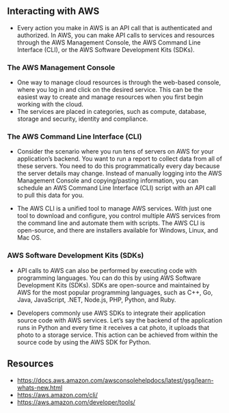 ## Interacting with AWS

- Every action you make in AWS is an API call that is authenticated and authorized. In AWS, you can make API calls to services and resources through the AWS Management Console, the AWS Command Line Interface (CLI), or the AWS Software Development Kits (SDKs). 

### The AWS Management Console

- One way to manage cloud resources is through the web-based console, where you log in and click on the desired service. This can be the easiest way to create and manage resources when you first begin working with the cloud. 
- The services are placed in categories, such as compute, database, storage and security, identity and compliance.

### The AWS Command Line Interface (CLI)

- Consider the scenario where you run tens of servers on AWS for your application’s backend. You want to run a report to collect data from all of these servers. You need to do this programmatically every day because the server details may change. Instead of manually logging into the AWS Management Console and copying/pasting information, you can schedule an AWS Command Line Interface (CLI) script with an API call to pull this data for you.

- The AWS CLI is a unified tool to manage AWS services. With just one tool to download and configure, you control multiple AWS services from the command line and automate them with scripts. The AWS CLI is open-source, and there are installers available for Windows, Linux, and Mac OS. 

### AWS Software Development Kits (SDKs)

- API calls to AWS can also be performed by executing code with programming languages. You can do this by using AWS Software Development Kits (SDKs). SDKs are open-source and maintained by AWS for the most popular programming languages, such as C++, Go, Java, JavaScript, .NET, Node.js, PHP, Python, and Ruby.

- Developers commonly use AWS SDKs to integrate their application source code with AWS services. Let’s say the backend of the application runs in Python and every time it receives a cat photo, it uploads that photo to a storage service. This action can be achieved from within the source code by using the AWS SDK for Python.

## Resources

- https://docs.aws.amazon.com/awsconsolehelpdocs/latest/gsg/learn-whats-new.html
- https://aws.amazon.com/cli/
- https://aws.amazon.com/developer/tools/


